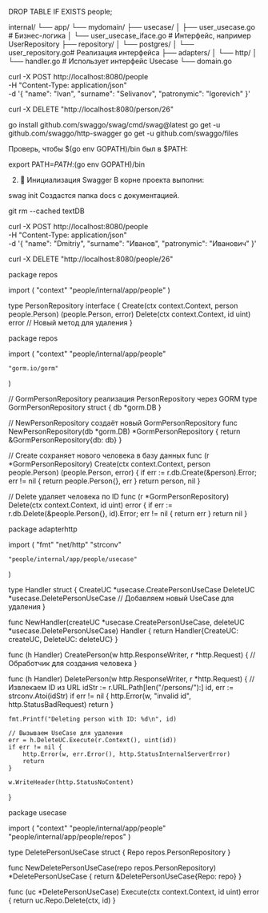 
DROP TABLE IF EXISTS people;


internal/
└── app/
    └── mydomain/
        ├── usecase/
        │   ├── user_usecase.go        # Бизнес-логика
        │   └── user_usecase_iface.go  # Интерфейс, например UserRepository
        ├── repository/
        │   └── postgres/
        │       └── user_repository.go# Реализация интерфейса
        ├── adapters/
        │   └── http/
        │       └── handler.go         # Использует интерфейс Usecase
        └── domain.go


 curl -X POST http://localhost:8080/people \
  -H "Content-Type: application/json" \
  -d '{
    "name": "Ivan",
    "surname": "Selivanov",
    "patronymic": "Igorevich"
}'

curl -X DELETE "http://localhost:8080/person/26"





go install github.com/swaggo/swag/cmd/swag@latest
go get -u github.com/swaggo/http-swagger
go get -u github.com/swaggo/files

Проверь, чтобы $(go env GOPATH)/bin был в $PATH:


export PATH=$PATH:$(go env GOPATH)/bin

2. 📂 Инициализация Swagger
В корне проекта выполни:


swag init
Создастся папка docs с документацией.


git rm --cached textDB


curl -X POST http://localhost:8080/people \
  -H "Content-Type: application/json" \
  -d '{
    "name": "Dmitriy",
    "surname": "Иванов",
    "patronymic": "Иванович"
  }'

  curl -X DELETE "http://localhost:8080/people/26"


package repos

import (
	"context"
	"people/internal/app/people"
)

type PersonRepository interface {
	Create(ctx context.Context, person people.Person) (people.Person, error)
	Delete(ctx context.Context, id uint) error // Новый метод для удаления
}


package repos

import (
	"context"
	"people/internal/app/people"

	"gorm.io/gorm"
)

// GormPersonRepository реализация PersonRepository через GORM
type GormPersonRepository struct {
	db *gorm.DB
}

// NewPersonRepository создаёт новый GormPersonRepository
func NewPersonRepository(db *gorm.DB) *GormPersonRepository {
	return &GormPersonRepository{db: db}
}

// Create сохраняет нового человека в базу данных
func (r *GormPersonRepository) Create(ctx context.Context, person people.Person) (people.Person, error) {
	if err := r.db.Create(&person).Error; err != nil {
		return people.Person{}, err
	}
	return person, nil
}

// Delete удаляет человека по ID
func (r *GormPersonRepository) Delete(ctx context.Context, id uint) error {
	if err := r.db.Delete(&people.Person{}, id).Error; err != nil {
		return err
	}
	return nil
}


package adapterhttp

import (
	"fmt"
	"net/http"
	"strconv"

	"people/internal/app/people/usecase"
)

type Handler struct {
	CreateUC   *usecase.CreatePersonUseCase
	DeleteUC   *usecase.DeletePersonUseCase // Добавляем новый UseCase для удаления
}

func NewHandler(createUC *usecase.CreatePersonUseCase, deleteUC *usecase.DeletePersonUseCase) Handler {
	return Handler{CreateUC: createUC, DeleteUC: deleteUC}
}

func (h Handler) CreatePerson(w http.ResponseWriter, r *http.Request) {
	// Обработчик для создания человека
}

func (h Handler) DeletePerson(w http.ResponseWriter, r *http.Request) {
	// Извлекаем ID из URL
	idStr := r.URL.Path[len("/persons/"):]
	id, err := strconv.Atoi(idStr)
	if err != nil {
		http.Error(w, "invalid id", http.StatusBadRequest)
		return
	}

	fmt.Printf("Deleting person with ID: %d\n", id)

	// Вызываем UseCase для удаления
	err = h.DeleteUC.Execute(r.Context(), uint(id))
	if err != nil {
		http.Error(w, err.Error(), http.StatusInternalServerError)
		return
	}

	w.WriteHeader(http.StatusNoContent)
}


package usecase

import (
	"context"
	"people/internal/app/people"
	"people/internal/app/people/repos"
)

type DeletePersonUseCase struct {
	Repo repos.PersonRepository
}

func NewDeletePersonUseCase(repo repos.PersonRepository) *DeletePersonUseCase {
	return &DeletePersonUseCase{Repo: repo}
}

func (uc *DeletePersonUseCase) Execute(ctx context.Context, id uint) error {
	return uc.Repo.Delete(ctx, id)
}



